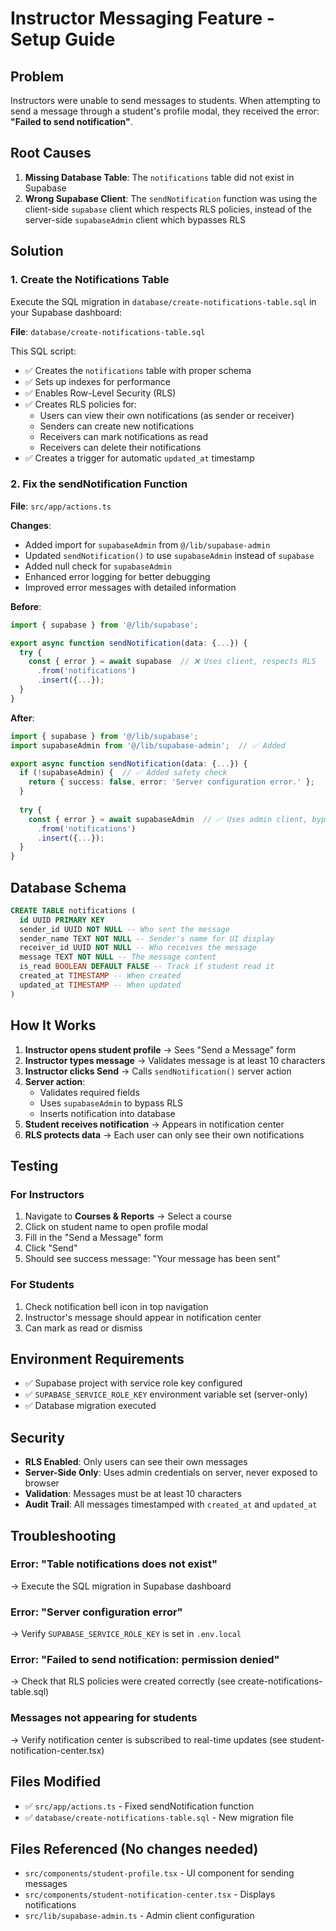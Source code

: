 # Instructor Messaging Feature - Setup Guide

## Problem
Instructors were unable to send messages to students. When attempting to send a message through a student's profile modal, they received the error: **"Failed to send notification"**.

## Root Causes
1. **Missing Database Table**: The `notifications` table did not exist in Supabase
2. **Wrong Supabase Client**: The `sendNotification` function was using the client-side `supabase` client which respects RLS policies, instead of the server-side `supabaseAdmin` client which bypasses RLS

## Solution

### 1. Create the Notifications Table
Execute the SQL migration in `database/create-notifications-table.sql` in your Supabase dashboard:

**File**: `database/create-notifications-table.sql`

This SQL script:
- ✅ Creates the `notifications` table with proper schema
- ✅ Sets up indexes for performance
- ✅ Enables Row-Level Security (RLS)
- ✅ Creates RLS policies for:
  - Users can view their own notifications (as sender or receiver)
  - Senders can create new notifications
  - Receivers can mark notifications as read
  - Receivers can delete their notifications
- ✅ Creates a trigger for automatic `updated_at` timestamp

### 2. Fix the sendNotification Function
**File**: `src/app/actions.ts`

**Changes**:
- Added import for `supabaseAdmin` from `@/lib/supabase-admin`
- Updated `sendNotification()` to use `supabaseAdmin` instead of `supabase`
- Added null check for `supabaseAdmin`
- Enhanced error logging for better debugging
- Improved error messages with detailed information

**Before**:
```typescript
import { supabase } from '@/lib/supabase';

export async function sendNotification(data: {...}) {
  try {
    const { error } = await supabase  // ❌ Uses client, respects RLS
      .from('notifications')
      .insert({...});
  }
}
```

**After**:
```typescript
import { supabase } from '@/lib/supabase';
import supabaseAdmin from '@/lib/supabase-admin';  // ✅ Added

export async function sendNotification(data: {...}) {
  if (!supabaseAdmin) {  // ✅ Added safety check
    return { success: false, error: 'Server configuration error.' };
  }
  
  try {
    const { error } = await supabaseAdmin  // ✅ Uses admin client, bypasses RLS
      .from('notifications')
      .insert({...});
  }
}
```

## Database Schema

```sql
CREATE TABLE notifications (
  id UUID PRIMARY KEY
  sender_id UUID NOT NULL -- Who sent the message
  sender_name TEXT NOT NULL -- Sender's name for UI display
  receiver_id UUID NOT NULL -- Who receives the message
  message TEXT NOT NULL -- The message content
  is_read BOOLEAN DEFAULT FALSE -- Track if student read it
  created_at TIMESTAMP -- When created
  updated_at TIMESTAMP -- When updated
)
```

## How It Works

1. **Instructor opens student profile** → Sees "Send a Message" form
2. **Instructor types message** → Validates message is at least 10 characters
3. **Instructor clicks Send** → Calls `sendNotification()` server action
4. **Server action**:
   - Validates required fields
   - Uses `supabaseAdmin` to bypass RLS
   - Inserts notification into database
5. **Student receives notification** → Appears in notification center
6. **RLS protects data** → Each user can only see their own notifications

## Testing

### For Instructors
1. Navigate to **Courses & Reports** → Select a course
2. Click on student name to open profile modal
3. Fill in the "Send a Message" form
4. Click "Send"
5. Should see success message: "Your message has been sent"

### For Students
1. Check notification bell icon in top navigation
2. Instructor's message should appear in notification center
3. Can mark as read or dismiss

## Environment Requirements
- ✅ Supabase project with service role key configured
- ✅ `SUPABASE_SERVICE_ROLE_KEY` environment variable set (server-only)
- ✅ Database migration executed

## Security
- **RLS Enabled**: Only users can see their own messages
- **Server-Side Only**: Uses admin credentials on server, never exposed to browser
- **Validation**: Messages must be at least 10 characters
- **Audit Trail**: All messages timestamped with `created_at` and `updated_at`

## Troubleshooting

### Error: "Table notifications does not exist"
→ Execute the SQL migration in Supabase dashboard

### Error: "Server configuration error"
→ Verify `SUPABASE_SERVICE_ROLE_KEY` is set in `.env.local`

### Error: "Failed to send notification: permission denied"
→ Check that RLS policies were created correctly (see create-notifications-table.sql)

### Messages not appearing for students
→ Verify notification center is subscribed to real-time updates (see student-notification-center.tsx)

## Files Modified
- ✅ `src/app/actions.ts` - Fixed sendNotification function
- ✅ `database/create-notifications-table.sql` - New migration file

## Files Referenced (No changes needed)
- `src/components/student-profile.tsx` - UI component for sending messages
- `src/components/student-notification-center.tsx` - Displays notifications
- `src/lib/supabase-admin.ts` - Admin client configuration
